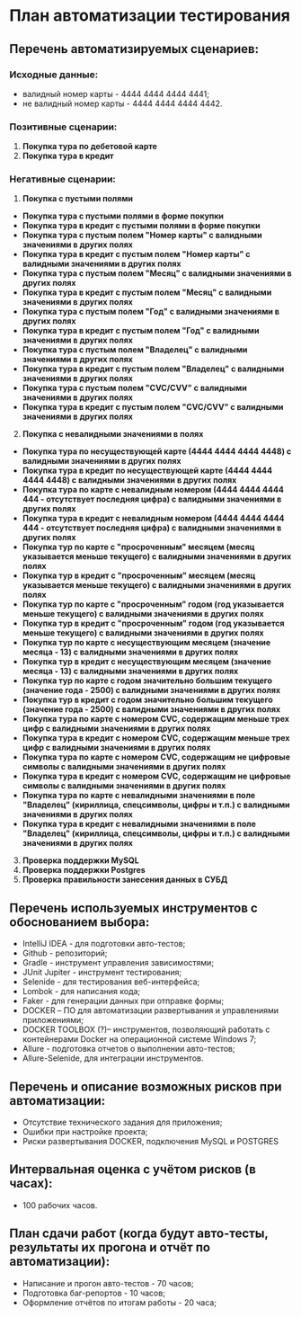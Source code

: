 # План автоматизации тестирования
## Перечень автоматизируемых сценариев:
### Исходные данные:
- валидный номер карты - 4444 4444 4444 4441;
- не валидный номер карты - 4444 4444 4444 4442. 

### Позитивные сценарии:
1. **Покупка тура по дебетовой карте**
2. **Покупка тура в кредит**
	
### Негативные сценарии:
1. **Покупка с пустыми полями**
- **Покупка тура с пустыми полями в форме покупки**
- **Покупка тура в кредит с пустыми полями в форме покупки**
- **Покупка тура с пустым полем "Номер карты" с валидными значениями в других полях**
- **Покупка тура в кредит с пустым полем "Номер карты" с валидными значениями в других полях**
- **Покупка тура с пустым полем "Месяц" с валидными значениями в других полях**
- **Покупка тура в кредит с пустым полем "Месяц" с валидными значениями в других полях**
- **Покупка тура с пустым полем "Год" с валидными значениями в других полях**
- **Покупка тура в кредит с пустым полем "Год" с валидными значениями в других полях**
- **Покупка тура с пустым полем "Владелец" с валидными значениями в других полях**
- **Покупка тура в кредит с пустым полем "Владелец" с валидными значениями в других полях**
- **Покупка тура с пустым полем "CVC/CVV" с валидными значениями в других полях**
- **Покупка тура в кредит с пустым полем "CVC/CVV" с валидными значениями в других полях**

2. **Покупка с невалидными значениями в полях**
- **Покупка тура по несуществующей карте (4444 4444 4444 4448) с валидными значениями в других полях**
- **Покупка тура в кредит по несуществующей карте (4444 4444 4444 4448)  с валидными значениями в других полях**
- **Покупка тура по карте с невалидным номером (4444 4444 4444 444 - отсутствует последняя цифра) с валидными значениями в других полях**
- **Покупка тура в кредит с невалидным номером (4444 4444 4444 444 - отсутствует последняя цифра) с валидными значениями в других полях**
- **Покупка тур по карте с "просроченным" месяцем (месяц указывается меньше текущего) с валидными значениями в других полях**
- **Покупка тур в кредит с "просроченным" месяцем (месяц указывается меньше текущего) с валидными значениями в других полях**
- **Покупка тур по карте с "просроченным" годом (год указывается меньше текущего)  с валидными значениями в других полях**
- **Покупка тур в кредит с "просроченным" годом (год указывается меньше текущего)  с валидными значениями в других полях**
- **Покупка тур по карте с несуществующим месяцем (значение месяца - 13) с валидными значениями в других полях**
- **Покупка тур в кредит с несуществующим месяцем (значение месяца - 13) с валидными значениями в других полях**
- **Покупка тур по карте с годом значительно большим текущего (значение года - 2500)  с валидными значениями в других полях**
- **Покупка тур в кредит с годом значительно большим текущего (значение года - 2500)  с валидными значениями в других полях**
- **Покупка тура по карте с номером CVC, содержащим меньше трех цифр с валидными значениями в других полях**
- **Покупка тура в кредит с номером CVC, содержащим меньше трех цифр с валидными
значениями в других полях**
- **Покупка тура по карте с номером CVC, содержащим не цифровые символы с валидными значениями в других полях**
- **Покупка тура в кредит с номером CVC, содержащим не цифровые символы с валидными значениями в других полях**
- **Покупка тура по карте с невалидными значениями в поле "Владелец" (кириллица, спецсимволы, цифры и т.п.) с валидными значениями в других полях**
- **Покупка тура в кредит с невалидными значениями в поле "Владелец" (кириллица, спецсимволы, цифры и т.п.) с валидными значениями в других полях**


3. **Проверка поддержки MySQL**
4. **Проверка поддержки Postgres**
5. **Проверка правильности занесения данных в СУБД**

## Перечень используемых инструментов с обоснованием выбора:
- IntelliJ IDEA - для подготовки авто-тестов;
- Github - репозиторий;
- Gradle - инструмент управления зависимостями;
- JUnit Jupiter - инструмент тестирования;
- Selenide - для тестирования веб-интерфейса;
- Lombok - для написания кода;
- Faker - для генерации данных при отправке формы;
- DOCKER – ПО для автоматизации развертывания и управлениями приложениями;
- DOCKER TOOLBOX (?)– инструментов, позволяющий работать с контейнерами Docker на операционной системе Windows 7;
- Allure - подготовка отчетов о выполнении авто-тестов;
- Allure-Selenide, для интеграции инструментов.
 
## Перечень и описание возможных рисков при автоматизации:
- Отсутствие технического задания для приложения;
- Ошибки при настройке проекта;
- Риски развертывания DOCKER, подключения MySQL и POSTGRES

## Интервальная оценка с учётом рисков (в часах):
- 100 рабочих часов.

## План сдачи работ (когда будут авто-тесты, результаты их прогона и отчёт по автоматизации):
- Написание и прогон авто-тестов - 70 часов;
- Подготовка баг-репортов - 10 часов;
- Оформление отчётов по итогам работы - 20 часа;
